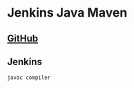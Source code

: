 # Jenkins Java Maven
[GitHub](hamitmizrak/jenkins-java-maven)
---


## Jenkins
```sh
javac compiler

```